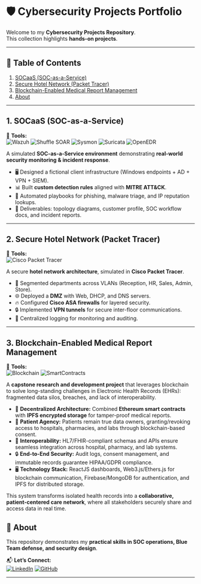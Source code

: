 # 🛡️ Cybersecurity Projects Portfolio

Welcome to my **Cybersecurity Projects Repository**.  
This collection highlights **hands-on projects**.


---

## 📑 Table of Contents
1. [SOCaaS (SOC-as-a-Service)](#-socaaS-soc-as-a-service)
2. [Secure Hotel Network (Packet Tracer)](#-secure-hotel-network-packet-tracer)
3. [Blockchain-Enabled Medical Report Management](#-blockchain-enabled-medical-report-management)
4. [About](#-about)

---

## 1. SOCaaS (SOC-as-a-Service)

🔧 **Tools:**  
![Wazuh](https://img.shields.io/badge/Wazuh-0B5FFF?style=for-the-badge&logo=wazuh&logoColor=white&labelColor=0B5FFF) 
![Shuffle SOAR](https://img.shields.io/badge/Shuffle-F39C12?style=for-the-badge&logo=opsgenie&logoColor=white&labelColor=F39C12) 
![Sysmon](https://img.shields.io/badge/Sysmon-7F8C8D?style=for-the-badge&logo=microsoft&logoColor=white&labelColor=7F8C8D) 
![Suricata](https://img.shields.io/badge/Suricata-E74C3C?style=for-the-badge&logo=suricata&logoColor=white&labelColor=E74C3C) 
![OpenEDR](https://img.shields.io/badge/OpenEDR-86C90E?style=for-the-badge&logo=windows&logoColor=white&labelColor=86C90E)

A simulated **SOC-as-a-Service environment** demonstrating **real-world security monitoring & incident response**.

- 🖥️ Designed a fictional client infrastructure (Windows endpoints + AD + VPN + SIEM).  
- 📊 Built **custom detection rules** aligned with **MITRE ATT&CK**.  
- 🤖 Automated playbooks for phishing, malware triage, and IP reputation lookups.  
- 📂 Deliverables: topology diagrams, customer profile, SOC workflow docs, and incident reports.

---

## 2. Secure Hotel Network (Packet Tracer)

🔧 **Tools:**  
![Cisco Packet Tracer](https://img.shields.io/badge/Cisco-PacketTracer-1BA0D7?style=for-the-badge&logo=cisco&logoColor=white&labelColor=1BA0D7) 

A secure **hotel network architecture**, simulated in **Cisco Packet Tracer**.

- 🔐 Segmented departments across VLANs (Reception, HR, Sales, Admin, Store).  
- 🌐 Deployed a **DMZ** with Web, DHCP, and DNS servers.  
- 🔥 Configured **Cisco ASA firewalls** for layered security.  
- 🔒 Implemented **VPN tunnels** for secure inter-floor communications.  
- 📡 Centralized logging for monitoring and auditing.  

---

## 3. Blockchain-Enabled Medical Report Management

🔧 **Tools:**  
![Blockchain](https://img.shields.io/badge/Blockchain-000000?style=for-the-badge&logo=blockchaindotcom&logoColor=white&labelColor=000000) 
![SmartContracts](https://img.shields.io/badge/SmartContracts-F1C40F?style=for-the-badge&logo=ethereum&logoColor=000000&labelColor=F1C40F)

A **capstone research and development project** that leverages blockchain to solve long-standing challenges in Electronic Health Records (EHRs): fragmented data silos, breaches, and lack of interoperability.

- 🏥 **Decentralized Architecture:** Combined **Ethereum smart contracts** with **IPFS encrypted storage** for tamper-proof medical reports.  
- 🔑 **Patient Agency:** Patients remain true data owners, granting/revoking access to hospitals, pharmacies, and labs through blockchain-based consent.  
- 📡 **Interoperability:** HL7/FHIR-compliant schemas and APIs ensure seamless integration across hospital, pharmacy, and lab systems.  
- 🔒 **End-to-End Security:** Audit logs, consent management, and immutable records guarantee HIPAA/GDPR compliance.  
- 🖥️ **Technology Stack:** ReactJS dashboards, Web3.js/Ethers.js for blockchain communication, Firebase/MongoDB for authentication, and IPFS for distributed storage.  

This system transforms isolated health records into a **collaborative, patient-centered care network**, where all stakeholders securely share and access data in real time.

## 📌 About

This repository demonstrates my **practical skills in SOC operations, Blue Team defense, and security design**.  

📬 **Let’s Connect:**  
[![LinkedIn](https://img.shields.io/badge/LinkedIn-0A66C2?style=for-the-badge&logo=linkedin&logoColor=white&labelColor=0A66C2)](https://www.linkedin.com/in/jad-habli/) 
[![GitHub](https://img.shields.io/badge/GitHub-000000?style=for-the-badge&logo=github&logoColor=white&labelColor=000000)](https://github.com/JHabli20)

---

